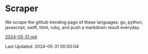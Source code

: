 # Scraper

We scrape the github trending page of these languages: go, python, javascript, swift, html, ruby, and push a markdown result everyday.

[2024-05-31.md](https://github.com/henson/Scraper/blob/master/2024-05-31.md)

Last Updated: 2024-05-31 00:00:04